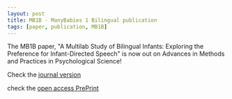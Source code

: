 ```yaml
---
layout: post
title: MB1B - ManyBabies 1 Bilingual publication
tags: [paper, publication, MB1B]
---
```


The MB1B paper, "A Multilab Study of Bilingual Infants: Exploring the Preference for Infant-Directed Speech" is now out on Advances in Methods and
Practices in Psychological Science!

Check the [journal version](https://doi.org/10.1177/2515245920974622)

check the [open access PrePrint](https://psyarxiv.com/sqh9d/)
